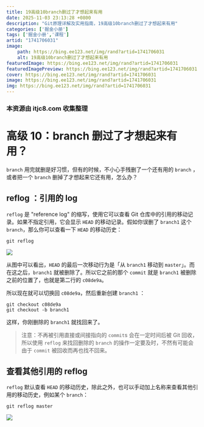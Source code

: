 ```yaml
---
title: 19高级10branch删过了才想起来有用
date: 2025-11-03 23:13:28 +0800
description: "Git原理详解及实用指南，19高级10branch删过了才想起来有用"
categories: ['掘金小册']
tags: ['掘金小册','课程']
artid: "1741706031"
image:
    path: https://bing.ee123.net/img/rand?artid=1741706031
    alt: 19高级10branch删过了才想起来有用
featuredImage: https://bing.ee123.net/img/rand?artid=1741706031
featuredImagePreview: https://bing.ee123.net/img/rand?artid=1741706031
cover: https://bing.ee123.net/img/rand?artid=1741706031
image: https://bing.ee123.net/img/rand?artid=1741706031
img: https://bing.ee123.net/img/rand?artid=1741706031
---
```


### 本资源由 itjc8.com 收集整理
# 高级 10：branch 删过了才想起来有用？

`branch`  用完就删是好习惯，但有的时候，不小心手残删了一个还有用的 `branch` ，或者把一个 `branch` 删掉了才想起来它还有用，怎么办？

## reflog ：引用的 log

`reflog` 是 "reference log" 的缩写，使用它可以查看 Git 仓库中的引用的移动记录。如果不指定引用，它会显示 `HEAD` 的移动记录。假如你误删了 `branch1` 这个 `branch`，那么你可以查看一下 `HEAD` 的移动历史：

```shell
git reflog
```

![](https://user-gold-cdn.xitu.io/2017/11/22/15fe3de05468c613?w=602&h=78&f=jpeg&s=51327)

从图中可以看出，`HEAD` 的最后一次移动行为是「从 `branch1` 移动到 `master`」。而在这之后，`branch1` 就被删除了。所以它之前的那个 `commit` 就是 `branch1` 被删除之前的位置了，也就是第二行的 `c08de9a`。

所以现在就可以切换回 `c08de9a`，然后重新创建 `branch1` ：

```shell
git checkout c08de9a
git checkout -b branch1
```

这样，你刚删除的 `branch1` 就找回来了。

> 注意：不再被引用直接或间接指向的 `commit`s 会在一定时间后被 Git 回收，所以使用 `reflog` 来找回删除的 `branch` 的操作一定要及时，不然有可能会由于 `commit` 被回收而再也找不回来。

## 查看其他引用的 reflog

`reflog` 默认查看 `HEAD` 的移动历史，除此之外，也可以手动加上名称来查看其他引用的移动历史，例如某个 `branch`：

```shell
git reflog master
```

![](https://user-gold-cdn.xitu.io/2017/11/22/15fe3de0548714c7?w=629&h=98&f=jpeg&s=63093)